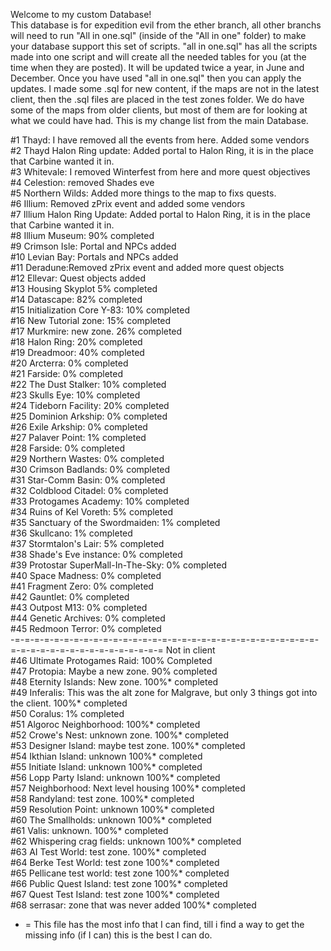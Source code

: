 Welcome to my custom Database!                                                                                                                                                                                   
This database is for expedition evil from the ether branch, all other branchs will need to run "All in one.sql" (inside of the "All in one" folder) to make your database support this set of scripts. "all in one.sql" has all the scripts made into one script and will create all the needed tables for you (at the time when they are posted). It will be updated twice a year, in June and December. Once you have used "all in one.sql" then you can apply the updates.
I made some .sql for new content, if the maps are not in the latest client, then the .sql files are placed in the test zones folder. We do have some of the maps from older clients, but most of them are for looking at what we could have had.
This is my change list from the main Database.   
                                                      
#1  Thayd: I have removed all the events from here. Added some vendors           
#2  Thayd Halon Ring update: Added portal to Halon Ring, it is in the place that Carbine wanted it in.                                       
#3  Whitevale: I removed Winterfest from here and more quest objectives                                                                                              
#4  Celestion: removed Shades eve                                                                                     
#5  Northern Wilds: Added more things to the map to fixs quests.                                               
#6  Illium: Removed zPrix event and added some vendors                                                                     
#7  Illium Halon Ring Update: Added portal to Halon Ring, it is in the place that Carbine wanted it in.                                                                         
#8  Illium Museum: 90% completed                                                                                                                  
#9  Crimson Isle: Portal and NPCs added                                                                                                               
#10 Levian Bay: Portals and NPCs added                                                                                                      
#11 Deradune:Removed zPrix event and added more quest objects                                                                                             
#12 Ellevar: Quest objects added                                                                                                                
#13 Housing Skyplot 5% completed                                                                                                   
#14 Datascape: 82% completed                                                                             
#15 Initialization Core Y-83: 10% completed                                                                
#16 New Tutorial zone: 15% completed                                                                        
#17 Murkmire: new zone. 26% completed                                                                   
#18 Halon Ring: 20% completed                                                               
#19 Dreadmoor: 40% completed                                                                 
#20 Arcterra: 0% completed                                                                                                                                                      
#21 Farside: 0% completed                                                                                                                                
#22 The Dust Stalker: 10% completed                                                                                                                                        
#23 Skulls Eye: 10% completed                                                                                                                                                  
#24 Tideborn Facility: 20% completed                                                                        
#25 Dominion Arkship: 0% completed                                                                                                                                      
#26 Exile Arkship: 0% completed                                                                                                                                                                          
#27 Palaver Point: 1% completed                                                                                    
#28 Farside: 0% completed                                                                           
#29 Northern Wastes: 0% completed                                                             
#30 Crimson Badlands: 0% completed                                                            
#31 Star-Comm Basin: 0% completed                                                             
#32 Coldblood Citadel: 0% completed                                                               
#33 Protogames Academy: 10% completed                                                         
#34 Ruins of Kel Voreth: 5% completed                                                          
#35 Sanctuary of the Swordmaiden: 1% completed                                                 
#36 Skullcano: 1% completed                                                                   
#37 Stormtalon's Lair: 5% completed                                                           
#38 Shade's Eve instance: 0% completed                                                         
#39 Protostar SuperMall-In-The-Sky: 0% completed                                              
#40 Space Madness: 0% completed                                                               
#41 Fragment Zero: 0% completed                                                               
#42 Gauntlet: 0% completed                                                                     
#43 Outpost M13: 0% completed                                                                 
#44 Genetic Archives: 0% completed                                                            
#45 Redmoon Terror: 0% completed                                                              
-=-=-=-=-=-=-=-=-=-=-=-=-=-=-=-=-=-=-=-=-=-=-=-=-=-=-=-=-=-=-=-=-=-=-=-=-=-=-=-=-=-=-=-=-=-=-=
Not in client   
#46 Ultimate Protogames Raid: 100% Completed                                                                            
#47 Protopia: Maybe a new zone. 90% completed                                                               
#48 Eternity Islands: New zone. 100%* completed                                           
#49 Inferalis: This was the alt zone for Malgrave, but only 3 things got into the client. 100%* completed         
#50 Coralus: 1% completed                                                                       
#51 Algoroc Neighborhood: 100%* completed                                                        
#52 Crowe's Nest: unknown zone. 100%* completed                                                        
#53 Designer Island: maybe test zone. 100%* completed                                                          
#54 Ikthian Island: unknown 100%* completed                                                               
#55 Initiate Island: unknown 100%* completed                                                                   
#56 Lopp Party Island: unknown 100%* completed                                                              
#57 Neighborhood: Next level housing  100%* completed                                                                         
#58 Randyland: test zone. 100%* completed                                                              
#59 Resolution Point: unknown 100%* completed                                                           
#60 The Smallholds: unknown 100%* completed                                                          
#61 Valis: unknown. 100%* completed                                                                 
#62 Whispering crag fields: unknown 100%* completed                                                  
#63 AI Test World: test zone. 100%* completed                                                       
#64 Berke Test World: test zone 100%* completed                                                        
#65 Pellicane test world: test zone 100%* completed                                                  
#66 Public Quest Island: test zone 100%* completed                                                     
#67 Quest Test Island: test zone 100%* completed                                                                                    
#68 serrasar: zone that was never added 100%* completed                                                                                                                                                            


* = This file has the most info that I can find, till i find a way to get the missing info (if I can) this is the best I can do.
